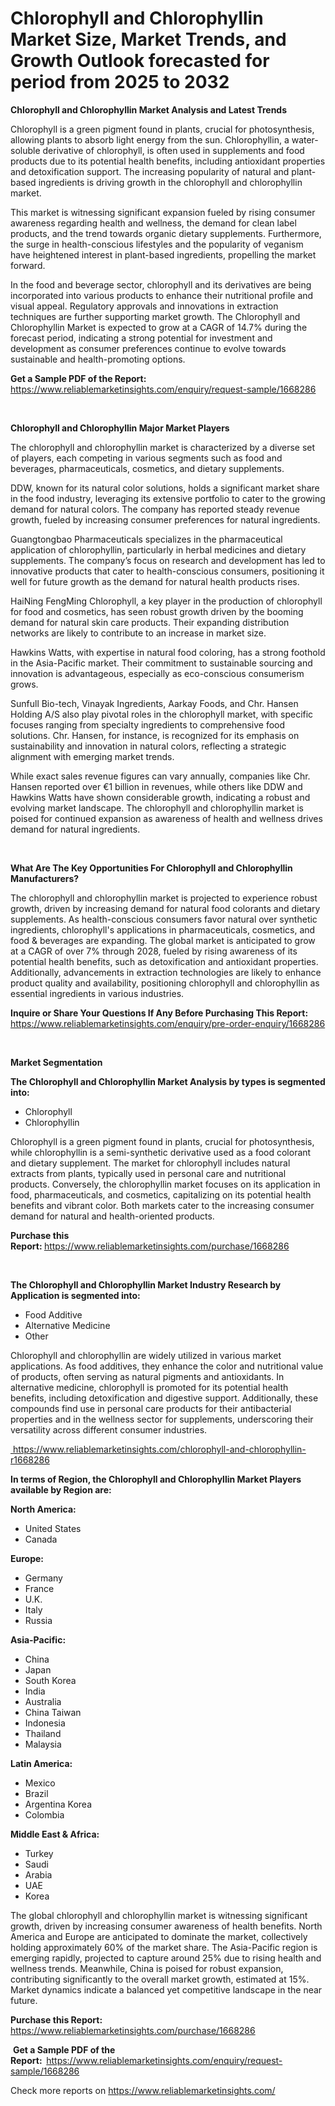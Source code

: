 <p><h1>Chlorophyll and Chlorophyllin Market Size, Market Trends, and Growth Outlook forecasted for period from 2025 to 2032</h1></p><p><strong>Chlorophyll and Chlorophyllin Market Analysis and Latest Trends</strong></p>
<p><p>Chlorophyll is a green pigment found in plants, crucial for photosynthesis, allowing plants to absorb light energy from the sun. Chlorophyllin, a water-soluble derivative of chlorophyll, is often used in supplements and food products due to its potential health benefits, including antioxidant properties and detoxification support. The increasing popularity of natural and plant-based ingredients is driving growth in the chlorophyll and chlorophyllin market.</p><p>This market is witnessing significant expansion fueled by rising consumer awareness regarding health and wellness, the demand for clean label products, and the trend towards organic dietary supplements. Furthermore, the surge in health-conscious lifestyles and the popularity of veganism have heightened interest in plant-based ingredients, propelling the market forward. </p><p>In the food and beverage sector, chlorophyll and its derivatives are being incorporated into various products to enhance their nutritional profile and visual appeal. Regulatory approvals and innovations in extraction techniques are further supporting market growth. The Chlorophyll and Chlorophyllin Market is expected to grow at a CAGR of 14.7% during the forecast period, indicating a strong potential for investment and development as consumer preferences continue to evolve towards sustainable and health-promoting options.</p></p>
<p><strong>Get a Sample PDF of the Report:&nbsp;</strong> <a href="https://www.reliablemarketinsights.com/enquiry/request-sample/1668286?utm_campaign=2441&utm_medium=2&utm_source=Github&utm_content=ia&utm_term=06032025&utm_id=chlorophyll-and-chlorophyllin">https://www.reliablemarketinsights.com/enquiry/request-sample/1668286</a></p>
<p>&nbsp;</p>
<p><strong>Chlorophyll and Chlorophyllin Major Market Players</strong></p>
<p><p>The chlorophyll and chlorophyllin market is characterized by a diverse set of players, each competing in various segments such as food and beverages, pharmaceuticals, cosmetics, and dietary supplements.</p><p>DDW, known for its natural color solutions, holds a significant market share in the food industry, leveraging its extensive portfolio to cater to the growing demand for natural colors. The company has reported steady revenue growth, fueled by increasing consumer preferences for natural ingredients. </p><p>Guangtongbao Pharmaceuticals specializes in the pharmaceutical application of chlorophyllin, particularly in herbal medicines and dietary supplements. The company’s focus on research and development has led to innovative products that cater to health-conscious consumers, positioning it well for future growth as the demand for natural health products rises.</p><p>HaiNing FengMing Chlorophyll, a key player in the production of chlorophyll for food and cosmetics, has seen robust growth driven by the booming demand for natural skin care products. Their expanding distribution networks are likely to contribute to an increase in market size.</p><p>Hawkins Watts, with expertise in natural food coloring, has a strong foothold in the Asia-Pacific market. Their commitment to sustainable sourcing and innovation is advantageous, especially as eco-conscious consumerism grows.</p><p>Sunfull Bio-tech, Vinayak Ingredients, Aarkay Foods, and Chr. Hansen Holding A/S also play pivotal roles in the chlorophyll market, with specific focuses ranging from specialty ingredients to comprehensive food solutions. Chr. Hansen, for instance, is recognized for its emphasis on sustainability and innovation in natural colors, reflecting a strategic alignment with emerging market trends.</p><p>While exact sales revenue figures can vary annually, companies like Chr. Hansen reported over €1 billion in revenues, while others like DDW and Hawkins Watts have shown considerable growth, indicating a robust and evolving market landscape. The chlorophyll and chlorophyllin market is poised for continued expansion as awareness of health and wellness drives demand for natural ingredients.</p></p>
<p>&nbsp;</p>
<p><strong>What Are The Key Opportunities For Chlorophyll and Chlorophyllin Manufacturers?</strong></p>
<p><p>The chlorophyll and chlorophyllin market is projected to experience robust growth, driven by increasing demand for natural food colorants and dietary supplements. As health-conscious consumers favor natural over synthetic ingredients, chlorophyll's applications in pharmaceuticals, cosmetics, and food & beverages are expanding. The global market is anticipated to grow at a CAGR of over 7% through 2028, fueled by rising awareness of its potential health benefits, such as detoxification and antioxidant properties. Additionally, advancements in extraction technologies are likely to enhance product quality and availability, positioning chlorophyll and chlorophyllin as essential ingredients in various industries.</p></p>
<p><strong>Inquire or Share Your Questions If Any Before Purchasing This Report:</strong> <a href="https://www.reliablemarketinsights.com/enquiry/pre-order-enquiry/1668286?utm_campaign=2441&utm_medium=2&utm_source=Github&utm_content=ia&utm_term=06032025&utm_id=chlorophyll-and-chlorophyllin">https://www.reliablemarketinsights.com/enquiry/pre-order-enquiry/1668286</a></p>
<p>&nbsp;</p>
<p><strong>Market Segmentation</strong></p>
<p><strong>The Chlorophyll and Chlorophyllin Market Analysis by types is segmented into:</strong></p>
<p><ul><li>Chlorophyll</li><li>Chlorophyllin</li></ul></p>
<p><p>Chlorophyll is a green pigment found in plants, crucial for photosynthesis, while chlorophyllin is a semi-synthetic derivative used as a food colorant and dietary supplement. The market for chlorophyll includes natural extracts from plants, typically used in personal care and nutritional products. Conversely, the chlorophyllin market focuses on its application in food, pharmaceuticals, and cosmetics, capitalizing on its potential health benefits and vibrant color. Both markets cater to the increasing consumer demand for natural and health-oriented products.</p></p>
<p><strong>Purchase this Report:&nbsp;</strong><a href="https://www.reliablemarketinsights.com/purchase/1668286?utm_campaign=2441&utm_medium=2&utm_source=Github&utm_content=ia&utm_term=06032025&utm_id=chlorophyll-and-chlorophyllin">https://www.reliablemarketinsights.com/purchase/1668286</a></p>
<p>&nbsp;</p>
<p><strong>The Chlorophyll and Chlorophyllin Market Industry Research by Application is segmented into:</strong></p>
<p><ul><li>Food Additive</li><li>Alternative Medicine</li><li>Other</li></ul></p>
<p><p>Chlorophyll and chlorophyllin are widely utilized in various market applications. As food additives, they enhance the color and nutritional value of products, often serving as natural pigments and antioxidants. In alternative medicine, chlorophyll is promoted for its potential health benefits, including detoxification and digestive support. Additionally, these compounds find use in personal care products for their antibacterial properties and in the wellness sector for supplements, underscoring their versatility across different consumer industries.</p></p>
<p><a href="https://www.reliablemarketinsights.com/chlorophyll-and-chlorophyllin-r1668286?utm_campaign=2441&utm_medium=2&utm_source=Github&utm_content=ia&utm_term=06032025&utm_id=chlorophyll-and-chlorophyllin">&nbsp;https://www.reliablemarketinsights.com/chlorophyll-and-chlorophyllin-r1668286</a></p>
<p><strong>In terms of Region, the Chlorophyll and Chlorophyllin Market Players available by Region are:</strong></p>
<p>
    <p> <strong> North America: </strong>
        <ul>
            <li>United States</li>
            <li>Canada</li>
        </ul>
        </p> 
    <p> <strong> Europe: </strong>
        <ul>
            <li>Germany</li>
            <li>France</li>
            <li>U.K.</li>
            <li>Italy</li>
            <li>Russia</li>
        </ul>
        </p> 
    <p> <strong> Asia-Pacific: </strong>
        <ul>
            <li>China</li>
            <li>Japan</li>
            <li>South Korea</li>
            <li>India</li>
            <li>Australia</li>
            <li>China Taiwan</li>
            <li>Indonesia</li>
            <li>Thailand</li>
            <li>Malaysia</li>
        </ul>
        </p> 
    <p> <strong> Latin America: </strong>
        <ul>
            <li>Mexico</li>
            <li>Brazil</li>
            <li>Argentina Korea</li>
            <li>Colombia</li>
        </ul>
        </p> 
    <p> <strong> Middle East & Africa: </strong>
        <ul>
            <li>Turkey</li>
            <li>Saudi</li>
            <li>Arabia</li>
            <li>UAE</li>
            <li>Korea</li>
        </ul>
    </p>
    </p>
<p><p>The global chlorophyll and chlorophyllin market is witnessing significant growth, driven by increasing consumer awareness of health benefits. North America and Europe are anticipated to dominate the market, collectively holding approximately 60% of the market share. The Asia-Pacific region is emerging rapidly, projected to capture around 25% due to rising health and wellness trends. Meanwhile, China is poised for robust expansion, contributing significantly to the overall market growth, estimated at 15%. Market dynamics indicate a balanced yet competitive landscape in the near future.</p></p>
<p><strong>Purchase this Report: </strong><a href="https://www.reliablemarketinsights.com/purchase/1668286?utm_campaign=2441&utm_medium=2&utm_source=Github&utm_content=ia&utm_term=06032025&utm_id=chlorophyll-and-chlorophyllin">https://www.reliablemarketinsights.com/purchase/1668286</a></p>
<p>&nbsp;<strong>Get a Sample PDF of the Report:&nbsp;&nbsp;</strong><a href="https://www.reliablemarketinsights.com/enquiry/request-sample/1668286?utm_campaign=2441&utm_medium=2&utm_source=Github&utm_content=ia&utm_term=06032025&utm_id=chlorophyll-and-chlorophyllin">https://www.reliablemarketinsights.com/enquiry/request-sample/1668286</a></p>
<p><strong></strong></p>
<p>Check more reports on <a href="https://www.reliablemarketinsights.com/?utm_campaign=2441&utm_medium=2&utm_source=Github&utm_content=ia&utm_term=06032025&utm_id=chlorophyll-and-chlorophyllin">https://www.reliablemarketinsights.com/</a></p>